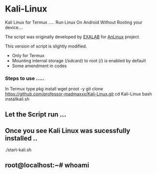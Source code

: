 # Kali-Linux
Kali Linux for Termux .....
Run Linux On Android Without Rooting your device....

The script was originally developed by <a href="https://github.com/EXALAB">EXALAB</a> for <a href="https://github.com/EXALAB/AnLinux-App">AnLinux</a> project.</br>

This version of script is slightly modified.</br>
- Only for Termux 
- Mounting internal storage (/sdcard) to root (/) is enabled by default
- Some amendment in codes 

### Steps to use .....
In Termux type pkg install wget proot -y
git clone https://github.com/professor-madmaxxx/Kali-Linux.git
cd Kali-Linux
bash installkali.sh
## Let the Script run ...
## Once you see Kali Linux was sucessfully installed ..
./start-kali.sh

## root@localhost:~# whoami
